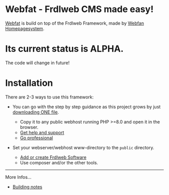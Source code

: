 # Webfat - Frdlweb CMS made easy!
[Webfat](https://webf.at/) is build on top of the Frdlweb Framework, made by [Webfan Homepagesystem](https://webfan.de/index.html).

# **Its current status is ALPHA.**
The code will change in future!

# Installation
There are 2-3 ways to use this framework:
* You can go with the step by step guidance as this project grows by just [downloading ONE file](https://raw.githubusercontent.com/frdlweb/webfat/main/public/index.php).
  * Copy it to any public webhost running PHP >=8.0 and open it in the browser.
  * [Get help and support](https://frdl.de/groups/profile/139/webmaster)
  * [Go professional](https://domainundhomepagespeicher.de/)

* Set your webserver/webhost www-directory to the `public` directory.
  * [Add or create Frdlweb Software](https://packages.frdl.de/)
  * Use composer and/or the other tools.


----
More Infos...
* [Building notes](building-notes.md)
